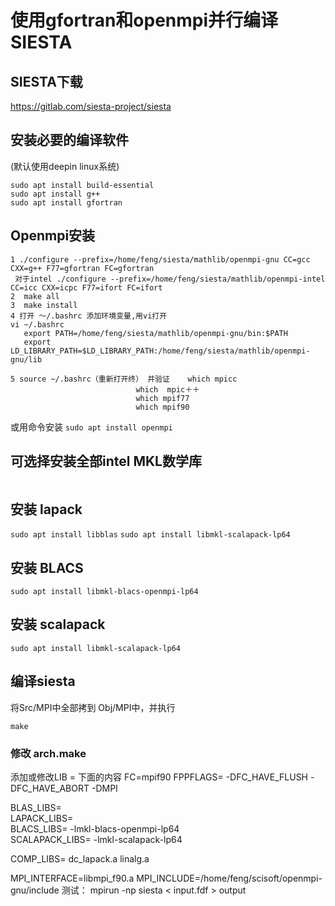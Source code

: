 # 使用gfortran和openmpi并行编译SIESTA

## SIESTA下载
https://gitlab.com/siesta-project/siesta

## 安装必要的编译软件
(默认使用deepin linux系统)
```
sudo apt install build-essential  
sudo apt install g++
sudo apt install gfortran
```

## Openmpi安装
```
1 ./configure --prefix=/home/feng/siesta/mathlib/openmpi-gnu CC=gcc CXX=g++ F77=gfortran FC=gfortran
 对于intel ./configure --prefix=/home/feng/siesta/mathlib/openmpi-intel CC=icc CXX=icpc F77=ifort FC=ifort
2  make all 
3  make install
4 打开 ～/.bashrc 添加环境变量,用vi打开
vi ~/.bashrc
   export PATH=/home/feng/siesta/mathlib/openmpi-gnu/bin:$PATH
   export LD_LIBRARY_PATH=$LD_LIBRARY_PATH:/home/feng/siesta/mathlib/openmpi-gnu/lib

5 source ~/.bashrc（重新打开终） 并验证    which mpicc
                            which  mpic＋＋
                            which mpif77
                            which mpif90
```

或用命令安装
``` sudo apt install openmpi ```

## 可选择安装全部intel MKL数学库

```sudo apt install libmkl-full-dev libmkl-core libmkl-def libmkl-dev
```

## 安装 lapack
```sudo apt install libblas```
```sudo apt install libmkl-scalapack-lp64```

## 安装 BLACS
```sudo apt install libmkl-blacs-openmpi-lp64```


## 安装 scalapack
``` sudo apt install libmkl-scalapack-lp64 ```


## 编译siesta
将Src/MPI中全部拷到 Obj/MPI中，并执行

```make```

###  修改 arch.make

添加或修改LIB = 下面的内容
FC=mpif90
FPPFLAGS= -DFC_HAVE_FLUSH -DFC_HAVE_ABORT -DMPI

BLAS_LIBS=         
LAPACK_LIBS=     
BLACS_LIBS=  -lmkl-blacs-openmpi-lp64    
SCALAPACK_LIBS=  -lmkl-scalapack-lp64 

COMP_LIBS= dc_lapack.a linalg.a

MPI_INTERFACE=libmpi_f90.a
MPI_INCLUDE=/home/feng/scisoft/openmpi-gnu/include
测试：
mpirun -np <nproc> siesta < input.fdf > output